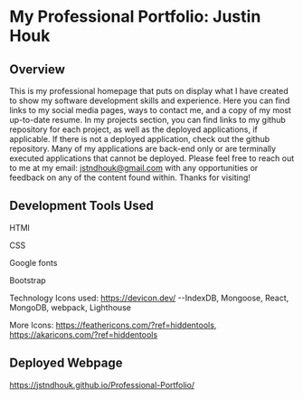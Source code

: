 # My Professional Portfolio:  Justin Houk
## Overview

This is my professional homepage that puts on display what I have created to show my software development skills and experience.  Here you can find links to my social media pages, ways to contact me, and a copy of my most up-to-date resume.  In my projects section, you can find links to my github repository for each project, as well as the deployed applications, if applicable.  If there is not a deployed application, check out the github repository.  Many of my applications are back-end only or are terminally executed applications that cannot be deployed.  Please feel free to reach out to me at my email: jstndhouk@gmail.com with any opportunities or feedback on any of the content found within.  Thanks for visiting!

## Development Tools Used
HTMl

CSS

Google fonts

Bootstrap

Technology Icons used: https://devicon.dev/ --IndexDB, Mongoose, React, MongoDB, webpack, Lighthouse

More Icons: https://feathericons.com/?ref=hiddentools, https://akaricons.com/?ref=hiddentools

## Deployed Webpage

https://jstndhouk.github.io/Professional-Portfolio/

<!-- ## Snippet
![Image output](./assets/Capture1.PNG)
![Image output](./assets/Capture2.PNG)
![Image output](./assets/Capture3.PNG) -->
